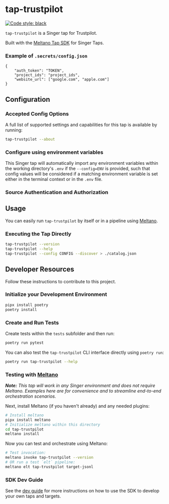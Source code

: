 # tap-trustpilot
[![Code style: black](https://img.shields.io/badge/code%20style-black-000000.svg)](https://github.com/psf/black)

`tap-trustpilot` is a Singer tap for Trustpilot.

Built with the [Meltano Tap SDK](https://sdk.meltano.com) for Singer Taps.

<!--

Developer TODO: Update the below as needed to correctly describe the install procedure. For instance, if you do not have a PyPi repo, or if you want users to directly install from your git repo, you can modify this step as appropriate.

## Installation

Install from PyPi:

```bash
pipx install tap-trustpilot
```

Install from GitHub:

```bash
pipx install git+https://github.com/ORG_NAME/tap-trustpilot.git@main
```

-->

### Example of `.secrets/config.json`
```
{
    "auth_token": "TOKEN",
    "project_ids": "project_ids",
    "website_url": ["google.com", "apple.com"]
}
```
## Configuration

### Accepted Config Options

<!--
Developer TODO: Provide a list of config options accepted by the tap.

This section can be created by copy-pasting the CLI output from:

```
tap-trustpilot --about --format=markdown
```
-->

A full list of supported settings and capabilities for this
tap is available by running:

```bash
tap-trustpilot --about
```

### Configure using environment variables

This Singer tap will automatically import any environment variables within the working directory's
`.env` if the `--config=ENV` is provided, such that config values will be considered if a matching
environment variable is set either in the terminal context or in the `.env` file.

### Source Authentication and Authorization

<!--
Developer TODO: If your tap requires special access on the source system, or any special authentication requirements, provide those here.
-->

## Usage

You can easily run `tap-trustpilot` by itself or in a pipeline using [Meltano](https://meltano.com/).

### Executing the Tap Directly

```bash
tap-trustpilot --version
tap-trustpilot --help
tap-trustpilot --config CONFIG --discover > ./catalog.json
```

## Developer Resources

Follow these instructions to contribute to this project.

### Initialize your Development Environment

```bash
pipx install poetry
poetry install
```

### Create and Run Tests

Create tests within the `tests` subfolder and
  then run:

```bash
poetry run pytest
```

You can also test the `tap-trustpilot` CLI interface directly using `poetry run`:

```bash
poetry run tap-trustpilot --help
```

### Testing with [Meltano](https://www.meltano.com)

_**Note:** This tap will work in any Singer environment and does not require Meltano.
Examples here are for convenience and to streamline end-to-end orchestration scenarios._

<!--
Developer TODO:
Your project comes with a custom `meltano.yml` project file already created. Open the `meltano.yml` and follow any "TODO" items listed in
the file.
-->

Next, install Meltano (if you haven't already) and any needed plugins:

```bash
# Install meltano
pipx install meltano
# Initialize meltano within this directory
cd tap-trustpilot
meltano install
```

Now you can test and orchestrate using Meltano:

```bash
# Test invocation:
meltano invoke tap-trustpilot --version
# OR run a test `elt` pipeline:
meltano elt tap-trustpilot target-jsonl
```

### SDK Dev Guide

See the [dev guide](https://sdk.meltano.com/en/latest/dev_guide.html) for more instructions on how to use the SDK to
develop your own taps and targets.
